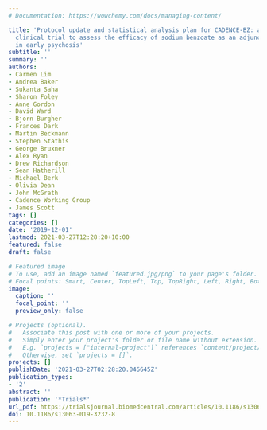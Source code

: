 ```yaml
---
# Documentation: https://wowchemy.com/docs/managing-content/

title: 'Protocol update and statistical analysis plan for CADENCE-BZ: a randomized
  clinical trial to assess the efficacy of sodium benzoate as an adjunctive treatment
  in early psychosis'
subtitle: ''
summary: ''
authors:
- Carmen Lim
- Andrea Baker
- Sukanta Saha
- Sharon Foley
- Anne Gordon
- David Ward
- Bjorn Burgher
- Frances Dark
- Martin Beckmann
- Stephen Stathis
- George Bruxner
- Alex Ryan
- Drew Richardson
- Sean Hatherill
- Michael Berk
- Olivia Dean
- John McGrath
- Cadence Working Group
- James Scott
tags: []
categories: []
date: '2019-12-01'
lastmod: 2021-03-27T12:28:20+10:00
featured: false
draft: false

# Featured image
# To use, add an image named `featured.jpg/png` to your page's folder.
# Focal points: Smart, Center, TopLeft, Top, TopRight, Left, Right, BottomLeft, Bottom, BottomRight.
image:
  caption: ''
  focal_point: ''
  preview_only: false

# Projects (optional).
#   Associate this post with one or more of your projects.
#   Simply enter your project's folder or file name without extension.
#   E.g. `projects = ["internal-project"]` references `content/project/deep-learning/index.md`.
#   Otherwise, set `projects = []`.
projects: []
publishDate: '2021-03-27T02:28:20.046645Z'
publication_types:
- '2'
abstract: ''
publication: '*Trials*'
url_pdf: https://trialsjournal.biomedcentral.com/articles/10.1186/s13063-019-3232-8
doi: 10.1186/s13063-019-3232-8
---
```

